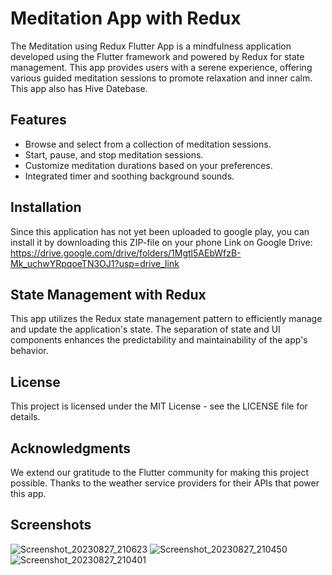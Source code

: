 # Meditation App with Redux
The Meditation using Redux Flutter App is a mindfulness application developed using the Flutter framework and powered by Redux for state management. This app provides users with a serene experience, offering various guided meditation sessions to promote relaxation and inner calm. This app also has Hive Datebase.

## Features
- Browse and select from a collection of meditation sessions.
- Start, pause, and stop meditation sessions.
- Customize meditation durations based on your preferences.
- Integrated timer and soothing background sounds.

## Installation
Since this application has not yet been uploaded to google play, you can install it by downloading this ZIP-file on your phone 
Link on Google Drive: https://drive.google.com/drive/folders/1Mgtl5AEbWfzB-Mk_uchwYRpqoeTN3OJ1?usp=drive_link

## State Management with Redux
This app utilizes the Redux state management pattern to efficiently manage and update the application's state. The separation of state and UI components enhances the predictability and maintainability of the app's behavior.

## License
This project is licensed under the MIT License - see the LICENSE file for details.

## Acknowledgments
We extend our gratitude to the Flutter community for making this project possible.
Thanks to the weather service providers for their APIs that power this app.

## Screenshots
![Screenshot_20230827_210623](https://github.com/val3rkq/Meditation-Redux/assets/87361814/716e2fe2-8bf4-498d-bee7-676be7b537f0)
![Screenshot_20230827_210450](https://github.com/val3rkq/Meditation-Redux/assets/87361814/67252546-4f4d-402d-8701-2681ca72b1cd)
![Screenshot_20230827_210401](https://github.com/val3rkq/Meditation-Redux/assets/87361814/3b608e03-e0e1-4ff6-9363-65d188a7fa23)

